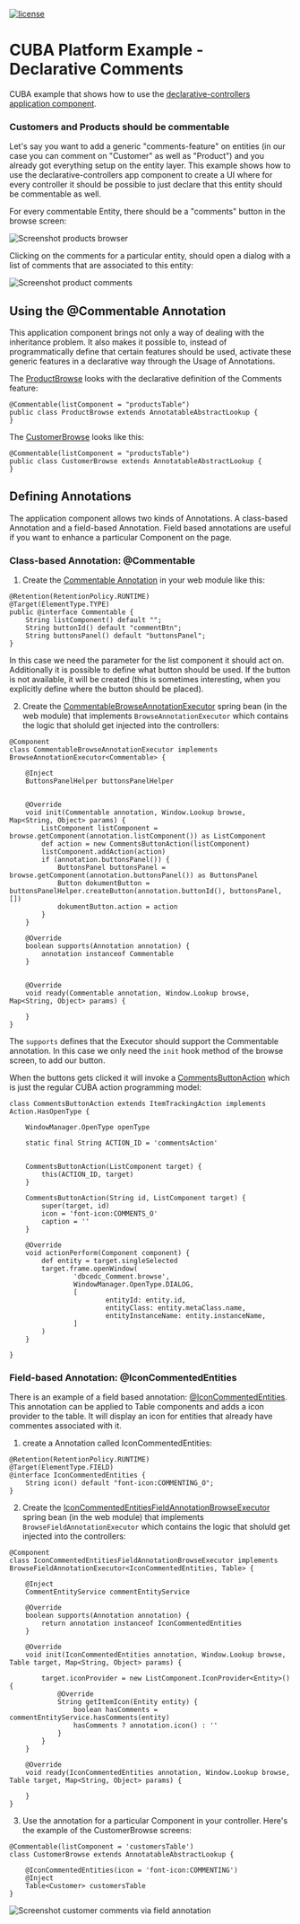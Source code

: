[![license](https://img.shields.io/badge/license-Apache%20License%202.0-blue.svg?style=flat)](http://www.apache.org/licenses/LICENSE-2.0)

# CUBA Platform Example - Declarative Comments

CUBA example that shows how to use the [declarative-controllers application component](https://github.com/balvi/cuba-component-declarative-controllers).


### Customers and Products should be commentable

Let's say you want to add a generic "comments-feature" on entities (in our case you can comment on "Customer" as well as "Product") 
and you already got everything setup on the entity layer. This example shows how to use the declarative-controllers app component to create
a UI where for every controller it should be possible to just declare that this entity should be commentable as well.

For every commentable Entity, there should be a "comments" button in the browse screen:

![Screenshot products browser](/img/products-browse.png)

Clicking on the comments for a particular entity, should open a dialog with a list of comments that are associated to this entity:

![Screenshot product comments](/img/products-comments.png)

## Using the @Commentable Annotation

This application component brings not only a way of dealing with the inheritance problem. 
It also makes it possible to, instead of programmatically define that certain features should be used, activate these generic features
in a declarative way through the Usage of Annotations.

The [ProductBrowse](https://github.com/balvi/cuba-example-declarative-comments/blob/master/modules/web/src/de/balvi/cuba/example/declarativecomments/web/product/ProductBrowse.java) looks with the declarative definition of the Comments feature:

````
@Commentable(listComponent = "productsTable")
public class ProductBrowse extends AnnotatableAbstractLookup {
}
````

The [CustomerBrowse](https://github.com/balvi/cuba-example-declarative-comments/blob/master/modules/web/src/de/balvi/cuba/example/declarativecomments/web/customer/CustomerBrowse.groovy) looks like this:

````
@Commentable(listComponent = "productsTable")
public class CustomerBrowse extends AnnotatableAbstractLookup {
}
````

## Defining Annotations 

The application component allows two kinds of Annotations. A class-based Annotation and a field-based Annotation.
Field based annotations are useful if you want to enhance a particular Component on the page.

### Class-based Annotation: @Commentable


1. Create the [Commentable Annotation](https://github.com/balvi/cuba-example-declarative-comments/blob/master/modules/web/src/de/balvi/cuba/example/declarativecomments/web/commentable/Commentable.java) in your web module like this:


````
@Retention(RetentionPolicy.RUNTIME)
@Target(ElementType.TYPE)
public @interface Commentable {
    String listComponent() default "";
    String buttonId() default "commentBtn";
    String buttonsPanel() default "buttonsPanel";
}
````

In this case we need the parameter for the list component it should act on. Additionally it is possible to define what
button should be used. If the button is not available, it will be created (this is sometimes interesting, when you explicitly define where the button should be placed).

2. Create the [CommentableBrowseAnnotationExecutor](https://github.com/balvi/cuba-example-declarative-comments/blob/master/modules/web/src/de/balvi/cuba/example/declarativecomments/web/commentable/CommentableBrowseAnnotationExecutor.groovy) 
spring bean (in the web module) that implements `BrowseAnnotationExecutor` 
which contains the logic that sholuld get injected into the controllers:


````
@Component
class CommentableBrowseAnnotationExecutor implements BrowseAnnotationExecutor<Commentable> {

    @Inject
    ButtonsPanelHelper buttonsPanelHelper


    @Override
    void init(Commentable annotation, Window.Lookup browse, Map<String, Object> params) {
        ListComponent listComponent = browse.getComponent(annotation.listComponent()) as ListComponent
        def action = new CommentsButtonAction(listComponent)
        listComponent.addAction(action)
        if (annotation.buttonsPanel()) {
            ButtonsPanel buttonsPanel = browse.getComponent(annotation.buttonsPanel()) as ButtonsPanel
            Button dokumentButton = buttonsPanelHelper.createButton(annotation.buttonId(), buttonsPanel, [])
            dokumentButton.action = action
        }
    }

    @Override
    boolean supports(Annotation annotation) {
        annotation instanceof Commentable
    }


    @Override
    void ready(Commentable annotation, Window.Lookup browse, Map<String, Object> params) {

    }
}
````

The `supports` defines that the Executor should support the Commentable annotation.
In this case we only need the `init` hook method of the browse screen, to add our button.

When the buttons gets clicked it will invoke a [CommentsButtonAction](https://github.com/balvi/cuba-example-declarative-comments/blob/master/modules/web/src/de/balvi/cuba/example/declarativecomments/web/commentable/CommentsButtonAction.groovy) which is just the regular CUBA action programming model:

````
class CommentsButtonAction extends ItemTrackingAction implements Action.HasOpenType {

    WindowManager.OpenType openType

    static final String ACTION_ID = 'commentsAction'


    CommentsButtonAction(ListComponent target) {
        this(ACTION_ID, target)
    }

    CommentsButtonAction(String id, ListComponent target) {
        super(target, id)
        icon = 'font-icon:COMMENTS_O'
        caption = ''
    }

    @Override
    void actionPerform(Component component) {
        def entity = target.singleSelected
        target.frame.openWindow(
                'dbcedc_Comment.browse',
                WindowManager.OpenType.DIALOG,
                [
                        entityId: entity.id,
                        entityClass: entity.metaClass.name,
                        entityInstanceName: entity.instanceName,
                ]
        )
    }

}
````


### Field-based Annotation: @IconCommentedEntities

There is an example of a field based annotation: [@IconCommentedEntities](https://github.com/balvi/cuba-example-declarative-comments/blob/master/modules/web/src/de/balvi/cuba/example/declarativecomments/web/iconcommented/IconCommentedEntities.groovy). This annotation can be applied to Table components
and adds a icon provider to the table. It will display an icon for entities that already have commentes associated with it.

1. create a Annotation called IconCommentedEntities:

````
@Retention(RetentionPolicy.RUNTIME)
@Target(ElementType.FIELD)
@interface IconCommentedEntities {
    String icon() default "font-icon:COMMENTING_O";
}
````


2. Create the [IconCommentedEntitiesFieldAnnotationBrowseExecutor](https://github.com/balvi/cuba-example-declarative-comments/blob/master/modules/web/src/de/balvi/cuba/example/declarativecomments/web/iconcommented/IconCommentedEntitiesFieldAnnotationBrowseExecutor.groovy) 
spring bean (in the web module) that implements `BrowseFieldAnnotationExecutor` 
which contains the logic that sholuld get injected into the controllers:


````
@Component
class IconCommentedEntitiesFieldAnnotationBrowseExecutor implements BrowseFieldAnnotationExecutor<IconCommentedEntities, Table> {

    @Inject
    CommentEntityService commentEntityService

    @Override
    boolean supports(Annotation annotation) {
        return annotation instanceof IconCommentedEntities
    }

    @Override
    void init(IconCommentedEntities annotation, Window.Lookup browse, Table target, Map<String, Object> params) {

        target.iconProvider = new ListComponent.IconProvider<Entity>() {
            @Override
            String getItemIcon(Entity entity) {
                boolean hasComments = commentEntityService.hasComments(entity)
                hasComments ? annotation.icon() : ''
            }
        }
    }

    @Override
    void ready(IconCommentedEntities annotation, Window.Lookup browse, Table target, Map<String, Object> params) {

    }
}
````

3. Use the annotation for a particular Component in your controller. Here's the example of the CustomerBrowse screens:


````
@Commentable(listComponent = 'customersTable')
class CustomerBrowse extends AnnotatableAbstractLookup {

    @IconCommentedEntities(icon = 'font-icon:COMMENTING')
    @Inject
    Table<Customer> customersTable
}
````


![Screenshot customer comments via field annotation](/img/customer-comments-icon.png)

